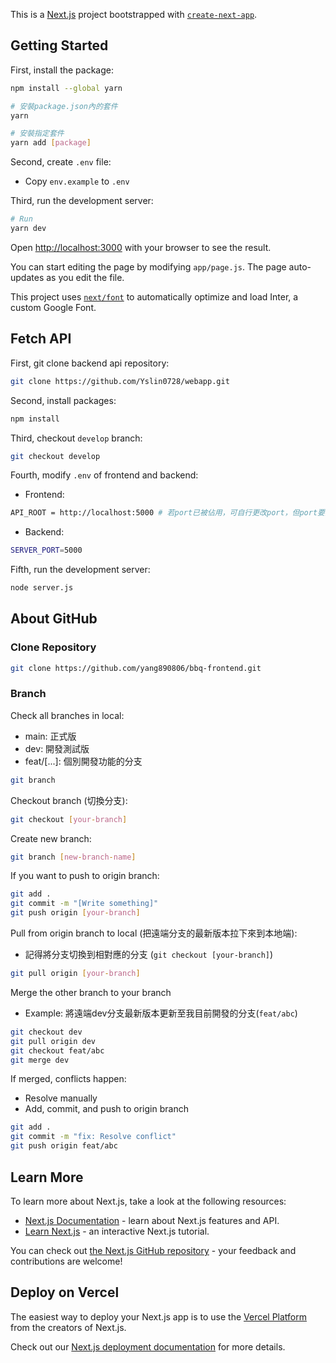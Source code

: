 This is a [Next.js](https://nextjs.org/) project bootstrapped with [`create-next-app`](https://github.com/vercel/next.js/tree/canary/packages/create-next-app).

## Getting Started

First, install the package:
```bash
npm install --global yarn

# 安裝package.json內的套件
yarn

# 安裝指定套件
yarn add [package]
```

Second, create `.env` file:
* Copy `env.example` to `.env`

Third, run the development server:

```bash
# Run
yarn dev
```

Open [http://localhost:3000](http://localhost:3000) with your browser to see the result.

You can start editing the page by modifying `app/page.js`. The page auto-updates as you edit the file.

This project uses [`next/font`](https://nextjs.org/docs/basic-features/font-optimization) to automatically optimize and load Inter, a custom Google Font.

## Fetch API

First, git clone backend api repository:

```bash
git clone https://github.com/Yslin0728/webapp.git
```

Second, install packages:

```bash
npm install
```

Third, checkout `develop` branch:

```bash
git checkout develop
```

Fourth, modify `.env` of frontend and backend:
* Frontend:
```bash
API_ROOT = http://localhost:5000 # 若port已被佔用，可自行更改port，但port要與後端的.env一致
```

* Backend:
```bash
SERVER_PORT=5000
```

Fifth, run the development server:
```bash
node server.js
```

## About GitHub

### Clone Repository


```bash
git clone https://github.com/yang890806/bbq-frontend.git
```

### Branch
Check all branches in local:
* main: 正式版
* dev: 開發測試版
* feat/[...]: 個別開發功能的分支

```bash
git branch
```

Checkout branch (切換分支):

```bash
git checkout [your-branch]
```

Create new branch:
```bash
git branch [new-branch-name]
```

If you want to push to origin branch:

```bash
git add .
git commit -m "[Write something]"
git push origin [your-branch]
```

Pull from origin branch to local (把遠端分支的最新版本拉下來到本地端):
* 記得將分支切換到相對應的分支 (`git checkout [your-branch]`)

```bash
git pull origin [your-branch]
```

Merge the other branch to your branch
* Example: 將遠端dev分支最新版本更新至我目前開發的分支(`feat/abc`)

```bash
git checkout dev
git pull origin dev
git checkout feat/abc
git merge dev
```

If merged, conflicts happen:

* Resolve manually
* Add, commit, and push to origin branch

```bash
git add .
git commit -m "fix: Resolve conflict"
git push origin feat/abc
```

## Learn More

To learn more about Next.js, take a look at the following resources:

- [Next.js Documentation](https://nextjs.org/docs) - learn about Next.js features and API.
- [Learn Next.js](https://nextjs.org/learn) - an interactive Next.js tutorial.

You can check out [the Next.js GitHub repository](https://github.com/vercel/next.js/) - your feedback and contributions are welcome!

## Deploy on Vercel

The easiest way to deploy your Next.js app is to use the [Vercel Platform](https://vercel.com/new?utm_medium=default-template&filter=next.js&utm_source=create-next-app&utm_campaign=create-next-app-readme) from the creators of Next.js.

Check out our [Next.js deployment documentation](https://nextjs.org/docs/deployment) for more details.
